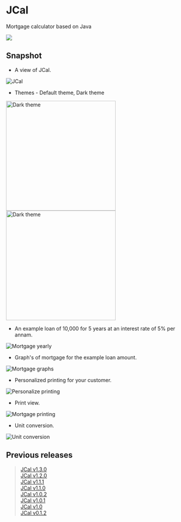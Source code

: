 # JCal
Mortgage calculator based on Java


<a href="https://github.com/gollahalli/JCal/releases/latest"><img src="https://img.shields.io/github/release/gollahalli/JCal.svg"></a>


## Snapshot

* A view of JCal.

![JCal](https://www.dropbox.com/s/aqvfysrecetxkzf/mort-non.png?raw=1)

* Themes - Default theme, Dark theme

<img src="https://www.dropbox.com/s/aqvfysrecetxkzf/mort-non.png?raw=1" alt="Dark theme" width="300">
<img src="https://www.dropbox.com/s/blpvicm8xxlgy8p/darktheme.png?raw=1" alt="Dark theme" width="300">

* An example loan of 10,000 for 5 years at an interest rate of 5% per annam.

![Mortgage yearly](https://www.dropbox.com/s/w9a8qzkdfukdjph/mort-yearly.png?raw=1)

* Graph's of mortgage for the example loan amount.

![Mortgage graphs](https://www.dropbox.com/s/h44rc7zohj7rwei/mort-yearly-graph.png?raw=1)

* Personalized printing for your customer.

![Personalize printing](https://www.dropbox.com/s/eldr6i509igf85y/personalize-print.png?raw=1)

* Print view.

![Mortgage printing](https://www.dropbox.com/s/54w1z75jnnrmad5/mort-yearly-print.png?raw=1)

* Unit conversion.

![Unit conversion](https://www.dropbox.com/s/t4su98n0f9rym1d/unit.png?raw=1)

## Previous releases

> [JCal v1.3.0](https://github.com/gollahalli/JCal/releases/tag/v1.3.0) <br/>
  [JCal v1.2.0](https://github.com/gollahalli/JCal/releases/tag/v1.2.0) <br/>
  [JCal v1.1.1](https://github.com/gollahalli/JCal/releases/tag/v1.1.1) <br/>
  [JCal v1.1.0](https://github.com/gollahalli/JCal/releases/tag/v1.1.0) <br/>
  [JCal v1.0.2](https://github.com/gollahalli/JCal/releases/tag/v1.0.2) <br/>
  [JCal v1.0.1](https://github.com/gollahalli/JCal/releases/tag/v1.0.1) <br/>
  [JCal v1.0](https://github.com/gollahalli/JCal/releases/tag/v1.0) <br/>
  [JCal v0.1.2](https://github.com/gollahalli/JCal/releases/tag/v0.1.2) <br/>
